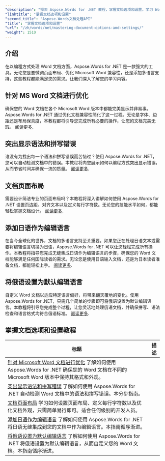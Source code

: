 ```yaml
---
"description": "探索 Aspose.Words for .NET 教程，掌握文档选项和设置。学习 Word 优化、语法检查、页面布局和编辑语言。"
"linktitle": "掌握文档选项和设置"
"second_title": "Aspose.Words文档处理API"
"title": "掌握文档选项和设置"
"url": "/zh/words/net/mastering-document-options-and-settings/"
"weight": 1510
---
```


## 介绍

在以编程方式处理 Word 文档方面，Aspose.Words for .NET 是一款强大的工具。无论您是要微调页面布局、优化 Microsoft Word 兼容性，还是添加多语言支持，这些教程都能满足您的需求。让我们深入了解您的学习内容。

## 针对 MS Word 文档进行优化
确保您的 Word 文档在各个 Microsoft Word 版本中都能完美显示并非易事。Aspose.Words for .NET 通过优化文档兼容性简化了这一过程。无论是字体、边距还是布局保真度，本教程都将引导您完成所有必要的操作，让您的文档完美无瑕。 [阅读更多](./optimize-for-ms-word-document/).

## 突出显示语法和拼写错误
谁没有为找出每一个语法和拼写错误而苦恼过？使用 Aspose.Words for .NET，您可以自动检测文档中的错误。本教程将向您展示如何以编程方式突出显示错误，从而节省时间并确保一流的质量。 [阅读更多](./highlight-grammatical-and-spelling-errors/).

## 文档页面布局
需要设计简洁专业的页面布局吗？本教程将深入讲解如何使用 Aspose.Words for .NET 设置页边距、对齐文本以及定义每行字符数。无论您的技能水平如何，都能轻松掌握文档设计。 [阅读更多](./document-page-layout/).

## 添加日语作为编辑语言
在当今全球化的世界，文档的多语言支持至关重要。如果您正在处理日语文本或需要将编辑语言切换为日语，Aspose.Words for .NET 可以让您轻松完成所有操作。本教程将指导您完成无缝集成日语作为编辑语言的步骤，确保您的 Word 文档能够满足任何国际读者的需求。无论您是使用日语输入文档，还是为日本读者准备文档，都能轻松上手。 [阅读更多](./adding-japanese-as-editing-languages/).

## 将俄语设置为默认编辑语言
自定义 Word 文档以适应特定语言偏好，将带来翻天覆地的变化。使用 Aspose.Words for .NET，只需几个简单的步骤即可将俄语设置为默认编辑语言。本教程将引导您完成整个过程，让您灵活地处理俄语文档，并确保拼写、语法检查和语言格式均符合俄语标准。 [阅读更多](./set-russian-as-default-edit-language/).


 ## 掌握文档选项和设置教程
标题 | 描述 |
| --- | --- |
| [针对 Microsoft Word 文档进行优化](./optimize-for-ms-word-document/) 了解如何使用 Aspose.Words for .NET 确保您的 Word 文档在不同的 Microsoft Word 版本中保持其格式和外观。|
| [突出显示语法和拼写错误](./highlight-grammatical-and-spelling-errors/) 了解如何使用 Aspose.Words for .NET 自动检测 Word 文档中的语法和拼写错误。本分步指南。|
| [文档页面布局](./document-page-layout/) 学习如何设置页面布局、定义每行字符数以及优化文档外观，只需简单易行即可。适合任何级别的开发人员。|
| [添加日语作为编辑语言](./adding-japanese-as-editing-languages/) 了解如何使用 Aspose.Words for .NET 将日语无缝集成到您的文档中作为编辑语言。本指南循序渐进。|
| [将俄语设置为默认编辑语言](./set-russian-as-default-edit-language/) 了解如何使用 Aspose.Words for .NET 将俄语设置为默认编辑语言，从而自定义您的 Word 文档。本指南循序渐进。|